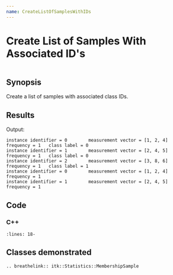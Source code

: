 ```yaml
---
name: CreateListOfSamplesWithIDs
---
```


# Create List of Samples With Associated ID's

```{index} single: MembershipSample
```

## Synopsis

Create a list of samples with associated class IDs.

## Results

Output:

```
instance identifier = 0        measurement vector = [1, 2, 4]  frequency = 1   class label = 0
instance identifier = 1        measurement vector = [2, 4, 5]  frequency = 1   class label = 0
instance identifier = 2        measurement vector = [3, 8, 6]  frequency = 1   class label = 1
instance identifier = 0        measurement vector = [1, 2, 4]  frequency = 1
instance identifier = 1        measurement vector = [2, 4, 5]  frequency = 1
```

## Code

### C++

```{literalinclude} Code.cxx
:lines: 18-
```

## Classes demonstrated

```{eval-rst}
.. breathelink:: itk::Statistics::MembershipSample
```
